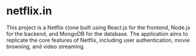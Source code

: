 # netflix.in
This project is a Netflix clone built using React.js for the frontend, Node.js for the backend, and MongoDB for the database. The application aims to replicate the core features of Netflix, including user authentication, movie browsing, and video streaming.
